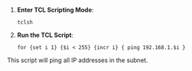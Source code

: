 1. **Enter TCL Scripting Mode**:
   ```
   tclsh
   ```

2. **Run the TCL Script**:
   ```
   for {set i 1} {$i < 255} {incr i} { ping 192.168.1.$i }
   ```

This script will ping all IP addresses in the subnet.
